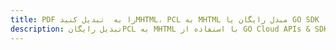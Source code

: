 ---title: PDF را به  تبدیل کنیدMHTML، PCL به MHTML مبدل رایگان یا GO SDKdescription: تبدیل رایگانPCL به MHTML با استفاده از GO Cloud APIs & SDK همچنین اسناد PDF را در Cloud ایجاد، ویرایش و رندر کنید.---